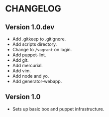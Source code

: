 # CHANGELOG

## Version 1.0.dev

- Add .gitkeep to .gitignore.
- Add scripts directory.
- Change to `/vagrant` on login.
- Add puppet-lint.
- Add git.
- Add mercurial.
- Add vim.
- Add node and yo.
- Add generator-webapp.

## Version 1.0

- Sets up basic box and puppet infrastructure.
